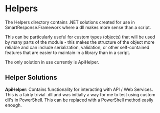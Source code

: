 # Helpers

The Helpers directory contains .NET solutions created for use in SmartResponse.Framework where a dll makes more sense than a script.

This can be particularly useful for custom types (objects) that will be used by many parts of the module - this makes the structure of the object more reliable and can include serialization, validation, or other self-contained features that are easier to maintain in a library than in a script.

The only solution in use currently is ApiHelper.

## Helper Solutions

**ApiHelper**: Contains functionality for interacting with API / Web Services.  This is a fairly trivial .dll and was initially a way for me to test using custom dll's in PowerShell.  This can be replaced with a PowerShell method easily enough.
